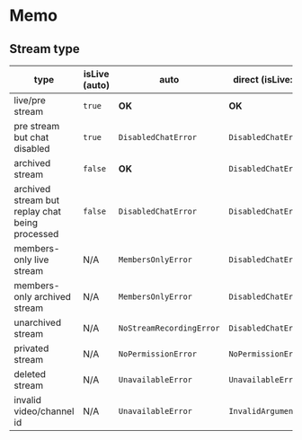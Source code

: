 # Memo

## Stream type

| type                                            | isLive (auto) | auto                     | direct (isLive: true)  | direct (isLive: false) |
| ----------------------------------------------- | ------------- | ------------------------ | ---------------------- | ---------------------- |
| live/pre stream                                 | `true`        | **OK**                   | **OK**                 | `DisabledChatError`    |
| pre stream but chat disabled                    | `true`        | `DisabledChatError`      | `DisabledChatError`    | `DisabledChatError`    |
| archived stream                                 | `false`       | **OK**                   | `DisabledChatError`    | **OK**                 |
| archived stream but replay chat being processed | `false`       | `DisabledChatError`      | `DisabledChatError`    | `DisabledChatError`    |
| members-only live stream                        | N/A           | `MembersOnlyError`       | `DisabledChatError`    | `MembersOnlyError`     |
| members-only archived stream                    | N/A           | `MembersOnlyError`       | `DisabledChatError`    | **OK**                 |
| unarchived stream                               | N/A           | `NoStreamRecordingError` | `DisabledChatError`    | `DisabledChatError`    |
| privated stream                                 | N/A           | `NoPermissionError`      | `NoPermissionError`    | `NoPermissionError`    |
| deleted stream                                  | N/A           | `UnavailableError`       | `UnavailableError`     | `UnavailableError`     |
| invalid video/channel id                        | N/A           | `UnavailableError`       | `InvalidArgumentError` | `InvalidArgumentError` |
